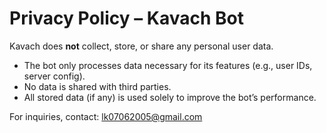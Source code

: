 # Privacy Policy – Kavach Bot

Kavach does **not** collect, store, or share any personal user data.

- The bot only processes data necessary for its features (e.g., user IDs, server config).
- No data is shared with third parties.
- All stored data (if any) is used solely to improve the bot’s performance.

For inquiries, contact: lk07062005@gmail.com
